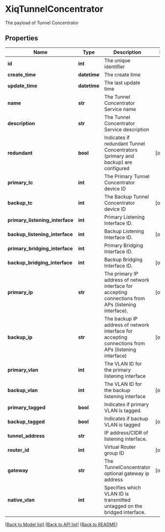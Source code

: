 # XiqTunnelConcentrator

The payload of Tunnel Concentrator
## Properties
Name | Type | Description | Notes
------------ | ------------- | ------------- | -------------
**id** | **int** | The unique identifier | 
**create_time** | **datetime** | The create time | 
**update_time** | **datetime** | The last update time | 
**name** | **str** |  The Tunnel Concentrator Service name | 
**description** | **str** |  The Tunnel Concentrator Service description | 
**redundant** | **bool** | Indicates if redundant Tunnel Concentrators (primary and backup) are configured  | [optional] 
**primary_tc** | **int** |  The Primary Tunnel Concentrator device ID | 
**backup_tc** | **int** | The Backup Tunnel Concentrator device ID | [optional] 
**primary_listening_interface** | **int** | Primary Listening Interface ID. | 
**backup_listening_interface** | **int** | Backup Listening Interface ID. | [optional] 
**primary_bridging_interface** | **int** | Primary Bridging Interface ID. | 
**backup_bridging_interface** | **int** | Backup Bridging Interface ID. | [optional] 
**primary_ip** | **str** | The primary IP address of network interface for accepting connections from APs (listening interface). | [optional] 
**backup_ip** | **str** | The backup IP address of network interface for accepting connections from APs (listening interface) | [optional] 
**primary_vlan** | **int** | The VLAN ID for the primary listening interface | 
**backup_vlan** | **int** | The VLAN ID for the backup listening interface | [optional] 
**primary_tagged** | **bool** | Indicates if primary VLAN is tagged. | 
**backup_tagged** | **bool** | Indicates if backup VLAN is tagged | [optional] 
**tunnel_address** | **str** | IP address/CIDR of listening interface. | 
**router_id** | **int** | Virtual Router group ID | [optional] 
**gateway** | **str** | The TunnelConcentrator optional gateway ip address | [optional] 
**native_vlan** | **int** | Specifies which VLAN ID is transmitted untagged on the bridged interface. | 

[[Back to Model list]](../README.md#documentation-for-models) [[Back to API list]](../README.md#documentation-for-api-endpoints) [[Back to README]](../README.md)


